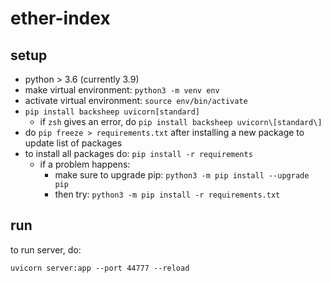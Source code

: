 # ether-index

## setup

- python > 3.6 (currently 3.9)
- make virtual environment: `python3 -m venv env`
- activate virtual environment: `source env/bin/activate`
- `pip install backsheep uvicorn[standard]`
  - if `zsh` gives an error, do `pip install backsheep uvicorn\[standard\]`
- do `pip freeze > requirements.txt` after installing a new package to update list of packages
- to install all packages do: `pip install -r requirements`
  - if a problem happens:
    - make sure to upgrade pip: `python3 -m pip install --upgrade pip`
    - then try: `python3 -m pip install -r requirements.txt`

## run

to run server, do:

```
uvicorn server:app --port 44777 --reload
```
